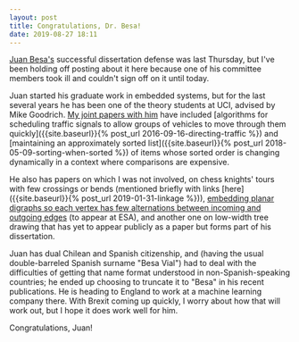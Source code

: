 ```yaml
---
layout: post
title: Congratulations, Dr. Besa!
date: 2019-08-27 18:11
---
```

[Juan Besa's](http://sites.uci.edu/juanbesa/) successful dissertation defense was last Thursday, but I've been holding off posting about it here because one of his committee members took ill and couldn't sign off on it until today.

Juan started his graduate work in embedded systems, but for the last several years he has been one of the theory students at UCI, advised by Mike Goodrich. [My joint papers with him](https://www.ics.uci.edu/~eppstein/pubs/a-besa.html) have included [algorithms for scheduling traffic signals to allow groups of vehicles to move through them quickly]({{site.baseurl}}{% post_url 2016-09-16-directing-traffic %}) and [maintaining an approximately sorted list]({{site.baseurl}}{% post_url 2018-05-09-sorting-when-sorted %}) of items whose sorted order is changing dynamically in a context where comparisons are expensive.

He also has papers on which I was not involved, on chess knights' tours with few crossings or bends (mentioned briefly with links [here]({{site.baseurl}}{% post_url 2019-01-31-linkage %})), [embedding planar digraphs so each vertex has few alternations between incoming and outgoing edges](https://arxiv.org/abs/1907.01630) (to appear at ESA), and another one on low-width tree drawing that has yet to appear publicly as a paper but forms part of his dissertation.

Juan has dual Chilean and Spanish citizenship, and (having the usual double-barreled Spanish surname "Besa Vial") had to deal with the difficulties of getting that name format understood in non-Spanish-speaking countries; he ended up choosing to truncate it to "Besa" in his recent publications. He is heading to England to work at a machine learning company there. With Brexit coming up quickly, I worry about how that will work out, but I hope it does work well for him.

Congratulations, Juan!
